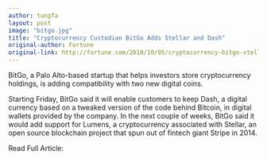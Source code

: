 ```yaml
---
author: tungfa
layout: post
image: "bitgo.jpg"
title: "Cryptocurrency Custodian BitGo Adds Stellar and Dash"
original-author: Fortune
original-link: http://fortune.com/2018/10/05/cryptocurrency-bitgo-stellar-dash/
---
```


BitGo, a Palo Alto-based startup that helps investors store cryptocurrency holdings, is adding compatibility with two new digital coins.

Starting Friday, BitGo said it will enable customers to keep Dash, a digital currency based on a tweaked version of the code behind Bitcoin, in digital wallets provided by the company. In the next couple of weeks, BitGo said it would add support for Lumens, a cryptocurrency associated with Stellar, an open source blockchain project that spun out of fintech giant Stripe in 2014.

Read Full Article:
